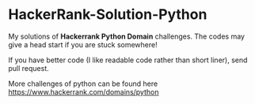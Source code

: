 # HackerRank-Solution-Python
<p>
My solutions of <strong>Hackerrank Python Domain</strong> challenges. The codes may give a head start if you are stuck somewhere! 
</p>
<p>
 If you have better code (I like readable code rather than short liner), send pull request. 
 </p>
 <p>
 More challenges of python can be found here <a href="https://www.hackerrank.com/domains/python">https://www.hackerrank.com/domains/python</a>
</p>
